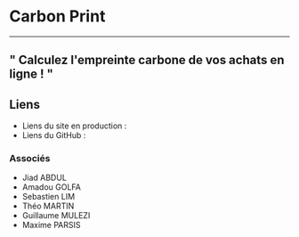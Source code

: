 # Carbon Print 
---
" Calculez l'empreinte carbone de vos achats en ligne ! " 
--- 

## Liens 
* Liens du site en production : 
* Liens du GitHub : 
### <dt> Associés </dt>
* Jiad ABDUL
* Amadou GOLFA
* Sebastien LIM 
* Théo MARTIN 
* Guillaume MULEZI 
* Maxime PARSIS
